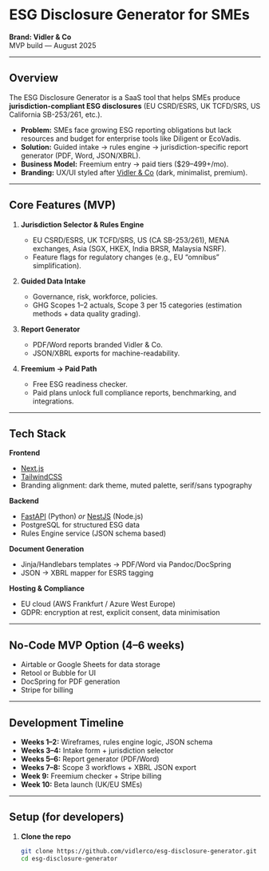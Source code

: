 # ESG Disclosure Generator for SMEs  
**Brand: Vidler & Co**  
MVP build — August 2025

---

## Overview  

The ESG Disclosure Generator is a SaaS tool that helps SMEs produce **jurisdiction-compliant ESG disclosures** (EU CSRD/ESRS, UK TCFD/SRS, US California SB-253/261, etc.).  

- **Problem:** SMEs face growing ESG reporting obligations but lack resources and budget for enterprise tools like Diligent or EcoVadis.  
- **Solution:** Guided intake → rules engine → jurisdiction-specific report generator (PDF, Word, JSON/XBRL).  
- **Business Model:** Freemium entry → paid tiers ($29–499+/mo).  
- **Branding:** UX/UI styled after [Vidler & Co](https://www.vidlerco.com/) (dark, minimalist, premium).  

---

## Core Features (MVP)  

1. **Jurisdiction Selector & Rules Engine**  
   - EU CSRD/ESRS, UK TCFD/SRS, US (CA SB-253/261), MENA exchanges, Asia (SGX, HKEX, India BRSR, Malaysia NSRF).  
   - Feature flags for regulatory changes (e.g., EU “omnibus” simplification).  

2. **Guided Data Intake**  
   - Governance, risk, workforce, policies.  
   - GHG Scopes 1–2 actuals, Scope 3 per 15 categories (estimation methods + data quality grading).  

3. **Report Generator**  
   - PDF/Word reports branded Vidler & Co.  
   - JSON/XBRL exports for machine-readability.  

4. **Freemium → Paid Path**  
   - Free ESG readiness checker.  
   - Paid plans unlock full compliance reports, benchmarking, and integrations.  

---

## Tech Stack  

**Frontend**  
- [Next.js](https://nextjs.org/)  
- [TailwindCSS](https://tailwindcss.com/)  
- Branding alignment: dark theme, muted palette, serif/sans typography  

**Backend**  
- [FastAPI](https://fastapi.tiangolo.com/) (Python) *or* [NestJS](https://nestjs.com/) (Node.js)  
- PostgreSQL for structured ESG data  
- Rules Engine service (JSON schema based)  

**Document Generation**  
- Jinja/Handlebars templates → PDF/Word via Pandoc/DocSpring  
- JSON → XBRL mapper for ESRS tagging  

**Hosting & Compliance**  
- EU cloud (AWS Frankfurt / Azure West Europe)  
- GDPR: encryption at rest, explicit consent, data minimisation  

---

## No-Code MVP Option (4–6 weeks)  

- Airtable or Google Sheets for data storage  
- Retool or Bubble for UI  
- DocSpring for PDF generation  
- Stripe for billing  

---

## Development Timeline  

- **Weeks 1–2:** Wireframes, rules engine logic, JSON schema  
- **Weeks 3–4:** Intake form + jurisdiction selector  
- **Weeks 5–6:** Report generator (PDF/Word)  
- **Weeks 7–8:** Scope 3 workflows + XBRL JSON export  
- **Week 9:** Freemium checker + Stripe billing  
- **Week 10:** Beta launch (UK/EU SMEs)  

---

## Setup (for developers)  

1. **Clone the repo**  
   ```bash
   git clone https://github.com/vidlerco/esg-disclosure-generator.git
   cd esg-disclosure-generator


